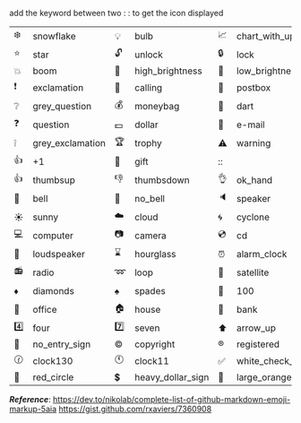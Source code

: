 
add the keyword between two : : to get the icon displayed 

| | | | | | | | |
|--- | --- |---  |---  |---  |---  |---  |---  |
| :snowflake:| snowflake | :bulb: |bulb | :chart_with_upwards_trend: |chart_with_upwards_trend | :calendar: |calendar | :clipboard: | clipboard|
| :star: |star | :unlock: | unlock| :lock: | lock| :key: |key |
| :boom: | boom| :high_brightness: | high_brightness| :low_brightness: |low_brightness | :electric_plug: |electric_plug |
| :exclamation: |exclamation | :calling: | calling| :postbox: | postbox| :memo: | memo|
| :grey_question: | grey_question| :moneybag: |moneybag | :dart: |dart | :pencil: |pencil |
| :question: |question | :dollar: |dollar | :e-mail: | e-mail| :envelope: | envelope|
| :grey_exclamation: |grey_exclamation | :trophy: |trophy | :warning: | warning| :: | |
| :+1: |+1 | :gift: |gift | :: | | :: | |
| :thumbsup: |thumbsup | :thumbsdown: |thumbsdown | :ok_hand: | ok_hand| :raising_hand: | raising_hand |
| :bell: | bell| :no_bell: |no_bell | :speaker: | speaker| :mute: |mute |
| :sunny: | sunny| :cloud: |cloud | :cyclone: | cyclone| :floppy_disk: | floppy_disk|
| :computer: |computer | :camera: |camera | :cd: | cd| :tv: | tv|
| :loudspeaker: | loudspeaker| :hourglass: |hourglass | :alarm_clock: | alarm_clock| :watch: |watch |
| :radio: |radio | :loop: | loop| :satellite: |satellite | :mag_right: |mag_right |
| :diamonds: | diamonds| :spades: | spades| :100: |100 | :o: |o |
| :office: |office | :house: | house| :bank: |bank | :bangbang: |bangbang |
| :four: |four | :seven: |seven | :arrow_up: |arrow_up | :arrow_double_up: |arrow_double_up |
| :no_entry_sign: |no_entry_sign | :copyright: |copyright | :registered: |registered | :: | |
| :clock130: |clock130 | :clock11: | clock11| :white_check_mark: | white_check_mark| :: | |
| :red_circle: | red_circle| :heavy_dollar_sign: |heavy_dollar_sign | :large_orange_diamond: |large_orange_diamond | :white_square_button: |white_square_button |


***Reference***:
https://dev.to/nikolab/complete-list-of-github-markdown-emoji-markup-5aia
https://gist.github.com/rxaviers/7360908
